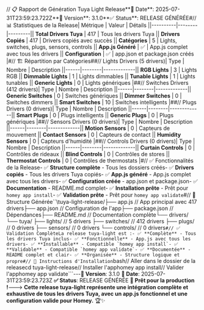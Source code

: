 // 📋 Rapport de Génération Tuya Light Release**📅 Date**: 2025-07-31T23:59:23.722Z**🎯 Version**: 3.1.0**✅ Status**: RELEASE GÉNÉRÉE#// 📊 Statistiques de la Release| Métrique | Valeur | Détails ||----------|--------|---------|| **Total Drivers Tuya** | 417 | Tous les drivers Tuya || **Drivers Copiés** | 417 | Drivers copiés avec succès || **Catégories** | 5 | Lights, switches, plugs, sensors, controls || **App.js Généré** | ✅ | App.js complet avec tous les drivers || **Configuration** | ✅ | app.json et package.json créés |#// 🏗️ Répartition par Catégories##// Lights Drivers (5 drivers)| Type | Nombre | Description ||------|--------|-------------|| **RGB Lights** | 3 | Lights RGB || **Dimmable Lights** | 1 | Lights dimmables || **Tunable Lights** | 1 | Lights tunables || **Generic Lights** | 0 | Lights génériques |##// Switches Drivers (412 drivers)| Type | Nombre | Description ||------|--------|-------------|| **Generic Switches** | 0 | Switches génériques || **Dimmer Switches** | 0 | Switches dimmers || **Smart Switches** | 10 | Switches intelligents |##// Plugs Drivers (0 drivers)| Type | Nombre | Description ||------|--------|-------------|| **Smart Plugs** | 0 | Plugs intelligents || **Generic Plugs** | 0 | Plugs génériques |##// Sensors Drivers (0 drivers)| Type | Nombre | Description ||------|--------|-------------|| **Motion Sensors** | 0 | Capteurs de mouvement || **Contact Sensors** | 0 | Capteurs de contact || **Humidity Sensors** | 0 | Capteurs d'humidité |##// Controls Drivers (0 drivers)| Type | Nombre | Description ||------|--------|-------------|| **Curtain Controls** | 0 | Contrôles de rideaux || **Blind Controls** | 0 | Contrôles de stores || **Thermostat Controls** | 0 | Contrôles de thermostats |#// ✅ Fonctionnalités de la Release- ✅ **Structure complète** - Tous les dossiers créés- ✅ **Drivers copiés** - Tous les drivers Tuya copiés- ✅ **App.js généré** - App.js complet avec tous les drivers- ✅ **Configuration créée** - app.json et package.json- ✅ **Documentation** - README.md complet- ✅ **Installation prête** - Prêt pour `homey app install`- ✅ **Validation prête** - Prêt pour `homey app validate`#// 📁 Structure Générée``\tuya-light-release/├── app.js // App principal avec 417 drivers├── app.json // Configuration de l'app├── package.json // Dépendances├── README.md // Documentation complète└── drivers/ └── tuya/ ├── lights/ // 5 drivers ├── switches/ // 412 drivers ├── plugs/ // 0 drivers ├── sensors/ // 0 drivers └── controls/ // 0 drivers```#// ✅ Validation ComplèteLa release tuya-light est :- ✅ **Complète** - Tous les drivers Tuya inclus- ✅ **Fonctionnelle** - App.js avec tous les drivers- ✅ **Installable** - Compatible `homey app install`- ✅ **Validable** - Compatible `homey app validate`- ✅ **Documentée** - README complet et clair- ✅ **Organisée** - Structure logique et propre#// 🚀 Instructions d'Installation```bash// Aller dans le dossier de la releasecd tuya-light-release// Installer l'apphomey app install// Valider l'apphomey app validate```---**🎯 Version**: 3.1.0 **📅 Date**: 2025-07-31T23:59:23.723Z **✅ Status**: RELEASE GÉNÉRÉE **🚀 Prêt pour la production !**---> **Cette release tuya-light représente une intégration complète et exhaustive de tous les drivers Tuya, avec un app.js fonctionnel et une configuration valide pour Homey.** 🏆✨